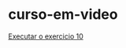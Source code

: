 # curso-em-video
 
<a href="https://kauefelau.github.io/curso-em-video/exercicios/010-sites_internos/index.html">Executar o exercicio 10</a>